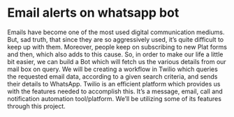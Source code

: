 # Email alerts on whatsapp bot 



Emails have become one of the most used digital communication mediums. But, sad truth, that since they are so aggressively used, it’s quite difficult to keep up with them. Moreover, people keep on subscribing to new Plat forms  and then, which also adds to this cause. So, in order to make our life a little bit easier, we can build a Bot  which will fetch us the various details from our mail box on query. We will be creating a workflow in Twilio which queries the requested email data, according to a given search criteria, and sends their details to WhatsApp. Twilio is an efficient platform which provides us with the features needed to accomplish this. It’s a message, email, call and notification automation tool/platform. We’ll be utilizing some of its features through this project.
